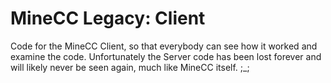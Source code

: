 MineCC Legacy: Client
====================

Code for the MineCC Client, so that everybody can see how it worked and examine the code. Unfortunately the Server code has been lost forever and will likely never be seen again, much like MineCC itself. ;_;
